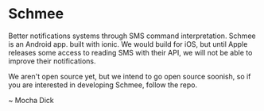 # Schmee

Better notifications systems through SMS command interpretation.  Schmee is an Android app. built with ionic.  We would build for iOS, but until Apple releases some access to reading SMS with their API, we will not be able to improve their notifications.


We aren't open source yet, but we intend to go open source soonish, so if you are interested in developing Schmee, follow the repo.

~ Mocha Dick